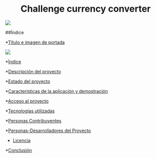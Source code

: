 <h1 align="center"> Challenge currency converter </h1>
<p align="left">
   <img src="https://img.shields.io/badge/STATUS-EN%20DESAROLLO-green">
</p>

##Índice

*[Título e imagen de portada](#Imagen)
<p align="left">
   <img src="[https://img.shields.io/badge/STATUS-EN%20DESAROLLO-green](https://github.com/githubJHEB/challenge-conversor-de-monedas/assets/35204102/b15f363c-d6d4-48be-83d5-b59dc5caa59b)">
</p>

*[Índice](#índice)

*[Descripción del proyecto](#descripción-del-proyecto)

*[Estado del proyecto](#Estado-del-proyecto)

*[Características de la aplicación y demostración](#Características-de-la-aplicación-y-demostración)

*[Acceso al proyecto](#acceso-proyecto)

*[Tecnologías utilizadas](#tecnologías-utilizadas)

*[Personas Contribuyentes](#personas-contribuyentes)

*[Personas-Desarrolladores del Proyecto](#personas-desarrolladores)

* [Licencia](#licencia)

*[Conclusión](#conclusión)


